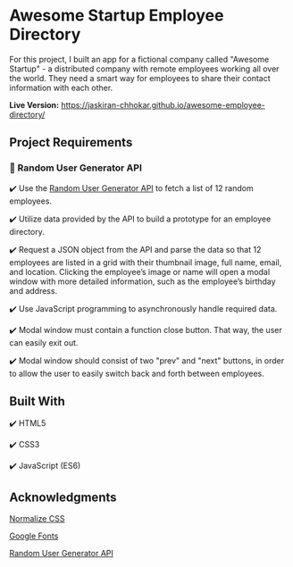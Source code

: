 # Awesome Startup Employee Directory 

For this project, I built an app for a fictional company called "Awesome Startup" - a distributed company with remote employees working all over the world. They need a smart way for employees to share their contact information with each other. 

**Live Version:** https://jaskiran-chhokar.github.io/awesome-employee-directory/

## Project Requirements

### :information_desk_person: Random User Generator API
    
:heavy_check_mark: Use the [Random User Generator API](https://randomuser.me/) to fetch a list of 12 random employees.

:heavy_check_mark: Utilize data provided by the API to build a prototype for an employee directory.

:heavy_check_mark: Request a JSON object from the API and parse the data so that 12 employees are listed in a grid with their thumbnail image, full name, email, and location. Clicking the employee’s image or name will open a modal window with more detailed information, such as the employee’s birthday and address.

:heavy_check_mark: Use JavaScript programming to asynchronously handle required data. 

:heavy_check_mark: Modal window must contain a function close button. That way, the user can easily exit out. 

:heavy_check_mark: Modal window should consist of two "prev" and "next" buttons, in order to allow the user to easily switch back and forth between employees. 

## Built With

:heavy_check_mark: HTML5

:heavy_check_mark: CSS3

:heavy_check_mark: JavaScript (ES6) 

## Acknowledgments

[Normalize CSS](https://necolas.github.io/normalize.css/)

[Google Fonts](https://fonts.google.com/)

[Random User Generator API](https://randomuser.me/)
